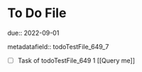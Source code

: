 # To Do File

due:: 2022-09-01

metadatafield:: todoTestFile_649_7

- [ ] Task of todoTestFile_649 1 [[Query me]]
